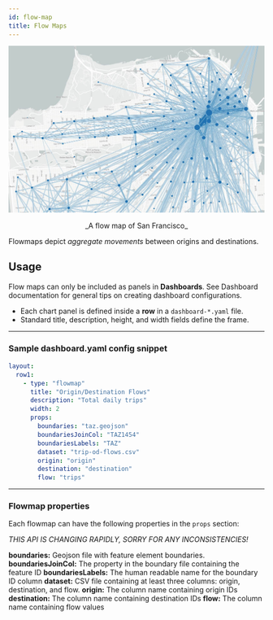 ```yaml
---
id: flow-map
title: Flow Maps
---
```


![flow map example](assets/flow-map.jpg)

<center>_A flow map of San Francisco_</center>

Flowmaps depict _aggregate movements_ between origins and destinations.

## Usage

Flow maps can only be included as panels in **Dashboards**. See Dashboard documentation for general tips on creating dashboard configurations.

- Each chart panel is defined inside a **row** in a `dashboard-*.yaml` file.
- Standard title, description, height, and width fields define the frame.

---

### Sample dashboard.yaml config snippet

```yaml
layout:
  row1:
    - type: "flowmap"
      title: "Origin/Destination Flows"
      description: "Total daily trips"
      width: 2
      props:
        boundaries: "taz.geojson"
        boundariesJoinCol: "TAZ1454"
        boundariesLabels: "TAZ"
        dataset: "trip-od-flows.csv"
        origin: "origin"
        destination: "destination"
        flow: "trips"
```

---

### Flowmap properties

Each flowmap can have the following properties in the `props` section:

_THIS API IS CHANGING RAPIDLY, SORRY FOR ANY INCONSISTENCIES!_

**boundaries:** Geojson file with feature element boundaries.
**boundariesJoinCol:** The property in the boundary file containing the feature ID
**boundariesLabels:** The human readable name for the boundary ID column
**dataset:** CSV file containing at least three columns: origin, destination, and flow.
**origin:** The column name containing origin IDs
**destination:** The column name containing destination IDs
**flow:** The column name containing flow values
